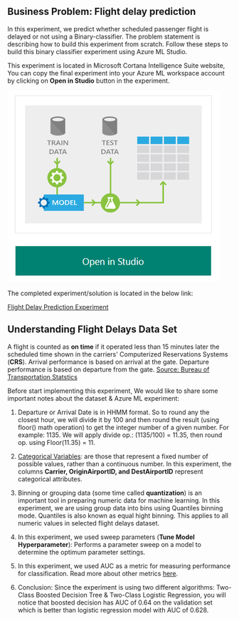 
## Business Problem:  Flight delay prediction

In this experiment, we predict whether scheduled passenger flight is delayed or not using a Binary-classifier.
The problem statement is describing how to build this experiment from scratch. 
Follow these steps to build this binary classifier experiment using Azure ML Studio.


This experiment is located in Microsoft Cortana Intelligence Suite website, You can copy the final experiment into
your Azure ML workspace account by clicking on **Open in Studio** button in the experiment. 

![Open Studio button](/Images/OpenInStudio.PNG)

The completed experiment/solution is located in the below link:

[Flight Delay Prediction Experiment](https://gallery.cortanaintelligence.com/Experiment/Binary-Classification-Flight-delay-prediction-3) 


## Understanding Flight Delays Data Set

A flight is counted as **on time** if it operated less than 15 minutes later the scheduled time shown in the carriers' Computerized Reservations Systems (**CRS**). 
Arrival performance is based on arrival at the gate. Departure performance is based on departure from the gate. [Source: Bureau of Transportation Statstics](http://www.rita.dot.gov/bts/help/aviation/index.html)

Before start implementing this experiment, We would like to share some important notes about the dataset & Azure ML experiment:

1.	Departure or Arrival Date is in HHMM format. So to round any the closest hour, we will divide it by 100 and then round the result (using floor() math operation) to get the integer number of a given number.
For example: 1135. We will apply divide op.: (1135/100) = 11.35, then round op. using Floor(11.35) = 11.

2.	[Categorical Variables](https://en.wikipedia.org/wiki/Categorical_variable): are those that represent a fixed number of possible values, rather than a continuous number. 
In this experiment, the columns **Carrier, OriginAirportID, and DestAirportID** represent categorical attributes.

3.	Binning or grouping data (some time called **quantization**) is an important tool in preparing numeric data for machine learning. 
In this experiment, we are using group data into bins using Quantiles binning mode. Quantiles is also known as equal hight binning. 
This applies to all numeric values in selected flight delays dataset.

4.	In this experiment, we used sweep parameters (**Tune Model Hyperparameter**): Performs a parameter sweep on a model to determine the optimum parameter settings.

5.	In this experiment, we used AUC as a metric for measuring performance for classification. Read more about other metrics [here](https://msdn.microsoft.com/library/azure/038d91b6-c2f2-42a1-9215-1f2c20ed1b40).

6.	Conclusion: Since the experiment is using two different algorithms: Two-Class Boosted Decision Tree & Two-Class Logistic Regression, you will notice that boosted decision has AUC of 0.64 on the validation set which is better than logistic regression model with AUC of 0.628.

